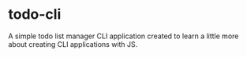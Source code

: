 # todo-cli
A simple todo list manager CLI application created to learn a little more about creating CLI applications with JS.
